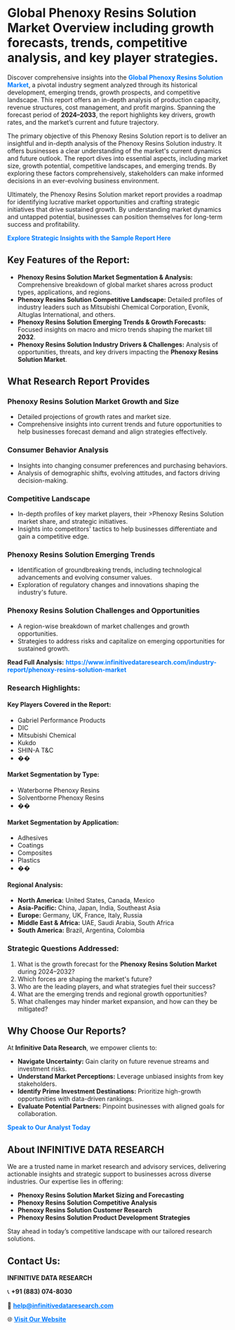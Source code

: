 <h1>Global Phenoxy Resins Solution Market Overview including growth forecasts, trends, competitive analysis, and key player strategies.</h1>
<p>
Discover comprehensive insights into the 
<a href="https://www.infinitivedataresearch.com/industry-report/phenoxy-resins-solution-market" rel="dofollow" style="color: #007BFF; text-decoration: none;"><strong>Global Phenoxy Resins Solution Market</strong></a>, a pivotal industry segment analyzed through its historical development, emerging trends, growth prospects, and competitive landscape. This report offers an in-depth analysis of production capacity, revenue structures, cost management, and profit margins. Spanning the forecast period of <strong>2024–2033</strong>, the report highlights key drivers, growth rates, and the market’s current and future trajectory.
</p>
<p>
The primary objective of this Phenoxy Resins Solution report is to deliver an insightful and in-depth analysis of the Phenoxy Resins Solution industry. It offers businesses a clear understanding of the market's current dynamics and future outlook. The report dives into essential aspects, including market size, growth potential, competitive landscapes, and emerging trends. By exploring these factors comprehensively, stakeholders can make informed decisions in an ever-evolving business environment.
</p>
<p>
Ultimately, the Phenoxy Resins Solution market report provides a roadmap for identifying lucrative market opportunities and crafting strategic initiatives that drive sustained growth. By understanding market dynamics and untapped potential, businesses can position themselves for long-term success and profitability.
</p>
<p>
<a href="https://www.infinitivedataresearch.com/request-sample/reportId=107969" style="color: #007BFF; text-decoration: none;"><strong>Explore Strategic Insights with the Sample Report Here</strong></a>
</p>

<h2>Key Features of the Report:</h2>
<ul>
<li><strong>Phenoxy Resins Solution Market Segmentation & Analysis:</strong> Comprehensive breakdown of global market shares across product types, applications, and regions.</li>
<li><strong>Phenoxy Resins Solution Competitive Landscape:</strong> Detailed profiles of industry leaders such as Mitsubishi Chemical Corporation, Evonik, Altuglas International, and others.</li>
<li><strong>Phenoxy Resins Solution Emerging Trends & Growth Forecasts:</strong> Focused insights on macro and micro trends shaping the market till <strong>2032</strong>.</li>
<li><strong>Phenoxy Resins Solution Industry Drivers & Challenges:</strong> Analysis of opportunities, threats, and key drivers impacting the <strong>Phenoxy Resins Solution Market</strong>.</li>
</ul>

<h2>What Research Report Provides</h2>
<h3>Phenoxy Resins Solution Market Growth and Size</h3>
<ul>
<li>Detailed projections of growth rates and market size.</li>
<li>Comprehensive insights into current trends and future opportunities to help businesses forecast demand and align strategies effectively.</li>
</ul>

<h3>Consumer Behavior Analysis</h3>
<ul>
<li>Insights into changing consumer preferences and purchasing behaviors.</li>
<li>Analysis of demographic shifts, evolving attitudes, and factors driving decision-making.</li>
</ul>

<h3>Competitive Landscape</h3>
<ul>
<li>In-depth profiles of key market players, their >Phenoxy Resins Solution market share, and strategic initiatives.</li>
<li>Insights into competitors' tactics to help businesses differentiate and gain a competitive edge.</li>
</ul>

<h3>Phenoxy Resins Solution Emerging Trends</h3>
<ul>
<li>Identification of groundbreaking trends, including technological advancements and evolving consumer values.</li>
<li>Exploration of regulatory changes and innovations shaping the industry's future.</li>
</ul>

<h3>Phenoxy Resins Solution Challenges and Opportunities</h3>
<ul>
<li>A region-wise breakdown of market challenges and growth opportunities.</li>
<li>Strategies to address risks and capitalize on emerging opportunities for sustained growth.</li>
</ul>
<p><strong>Read Full Analysis:</strong> <a href="https://www.infinitivedataresearch.com/industry-report/phenoxy-resins-solution-market" rel="dofollow" style="color: #007BFF; text-decoration: none;"><strong>https://www.infinitivedataresearch.com/industry-report/phenoxy-resins-solution-market</strong></a></p>
<h3>Research Highlights:</h3>
<h4>Key Players Covered in the Report:</h4>
<ul><li>Gabriel Performance Products</li><li>DIC</li><li>Mitsubishi Chemical</li><li>Kukdo</li><li>SHIN-A T&amp;C</li><li>��</li></ul>
<h4>Market Segmentation by Type:</h4>
<ul><li>Waterborne Phenoxy Resins</li><li>Solventborne Phenoxy Resins</li><li>��</li></ul>
<h4>Market Segmentation by Application:</h4>
<ul><li>Adhesives</li><li>Coatings</li><li>Composites</li><li>Plastics</li><li>��</li></ul>

<h4>Regional Analysis:</h4>
<ul>
<li><strong>North America:</strong> United States, Canada, Mexico</li>
<li><strong>Asia-Pacific:</strong> China, Japan, India, Southeast Asia</li>
<li><strong>Europe:</strong> Germany, UK, France, Italy, Russia</li>
<li><strong>Middle East & Africa:</strong> UAE, Saudi Arabia, South Africa</li>
<li><strong>South America:</strong> Brazil, Argentina, Colombia</li>
</ul>

<h3>Strategic Questions Addressed:</h3>
<ol>
<li>What is the growth forecast for the <strong>Phenoxy Resins Solution Market</strong> during 2024–2032?</li>
<li>Which forces are shaping the market's future?</li>
<li>Who are the leading players, and what strategies fuel their success?</li>
<li>What are the emerging trends and regional growth opportunities?</li>
<li>What challenges may hinder market expansion, and how can they be mitigated?</li>
</ol>

<h2>Why Choose Our Reports?</h2>
<p>At <strong>Infinitive Data Research</strong>, we empower clients to:</p>
<ul>
<li><strong>Navigate Uncertainty:</strong> Gain clarity on future revenue streams and investment risks.</li>
<li><strong>Understand Market Perceptions:</strong> Leverage unbiased insights from key stakeholders.</li>
<li><strong>Identify Prime Investment Destinations:</strong> Prioritize high-growth opportunities with data-driven rankings.</li>
<li><strong>Evaluate Potential Partners:</strong> Pinpoint businesses with aligned goals for collaboration.</li>
</ul>
<p><a href="https://www.infinitivedataresearch.com/industry-report/phenoxy-resins-solution-market" rel="dofollow" style="color: #007BFF; text-decoration: none;"><strong>Speak to Our Analyst Today</strong></a></p>

<h2>About INFINITIVE DATA RESEARCH</h2>
<p>We are a trusted name in market research and advisory services, delivering actionable insights and strategic support to businesses across diverse industries. Our expertise lies in offering:</p>
<ul>
<li><strong>Phenoxy Resins Solution Market Sizing and Forecasting</strong></li>
<li><strong>Phenoxy Resins Solution Competitive Analysis</strong></li>
<li><strong>Phenoxy Resins Solution Customer Research</strong></li>
<li><strong>Phenoxy Resins Solution Product Development Strategies</strong></li>
</ul>
<p>Stay ahead in today’s competitive landscape with our tailored research solutions.</p>

<h2>Contact Us:</h2>
<p><strong>INFINITIVE DATA RESEARCH</strong></p>
<p>📞 <strong>+91 (883) 074-8030</strong></p>
<p>📧 <strong><a href="mailto:help@infinitivedataresearch.com" style="color: #007BFF;">help@infinitivedataresearch.com</a></strong></p>
<p>🌐 <strong><a href="https://www.infinitivedataresearch.com" rel="dofollow" style="color: #007BFF;">Visit Our Website</a></strong></p>